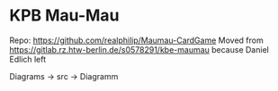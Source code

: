 # KPB Mau-Mau

Repo: https://github.com/realphilip/Maumau-CardGame
Moved from https://gitlab.rz.htw-berlin.de/s0578291/kbe-maumau because Daniel Edlich left

Diagrams -> src -> Diagramm

